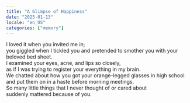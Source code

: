 ```yaml
---
title: "A Glimpse of Happiness"
date: "2025-01-13"
locale: "en_US"
categories: ["memory"]
---
```


I loved it when you invited me in; <br/> you giggled when I tickled you and pretended to smother you with your beloved bed sheet. <br/> I examined your eyes, acne, and lips so closely, <br/> as if I was trying to register your everything in my brain. <br/> We chatted about how you got your orange-legged glasses in high school <br/> and put them on in a haste before morning meetings. <br/> So many little things that I never thought of or cared about <br/> suddenly mattered because of you.